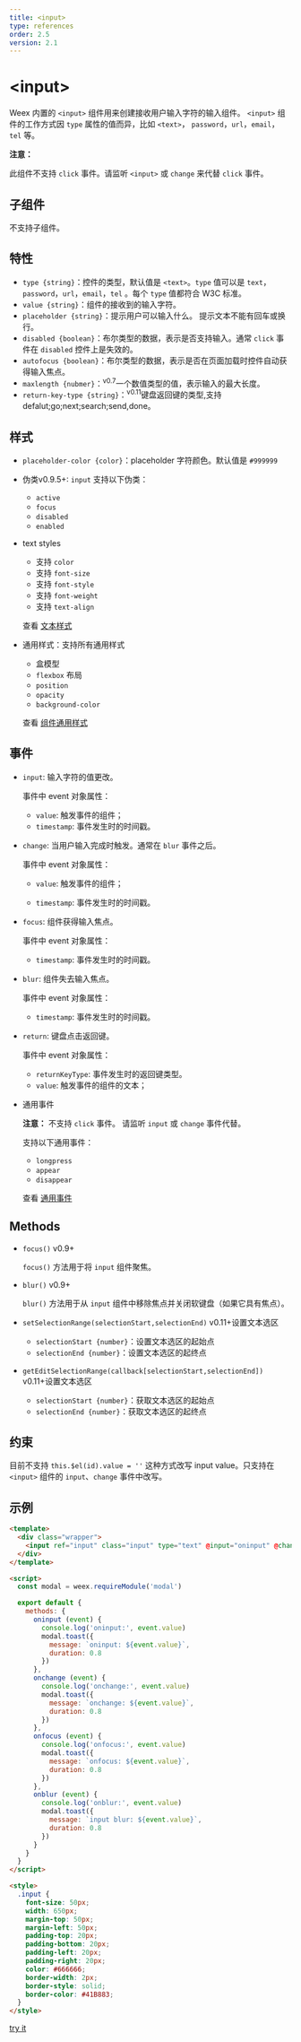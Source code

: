 ```yaml
---
title: <input>
type: references
order: 2.5
version: 2.1
---
```


# &lt;input&gt;

Weex 内置的 `<input>` 组件用来创建接收用户输入字符的输入组件。 `<input>` 组件的工作方式因 `type` 属性的值而异，比如 `<text>`， `password`，`url`，`email`，`tel` 等。

**注意：** 

此组件不支持 `click` 事件。请监听 `<input>` 或 `change` 来代替 `click` 事件。

## 子组件

不支持子组件。

## 特性

- `type {string}`：控件的类型，默认值是 `<text>`。`type` 值可以是 `text`，`password`，`url`，`email`，`tel` 。每个 `type` 值都符合 W3C 标准。
- `value {string}`：组件的接收到的输入字符。
- `placeholder {string}`：提示用户可以输入什么。 提示文本不能有回车或换行。
- `disabled {boolean}`：布尔类型的数据，表示是否支持输入。通常 `click` 事件在 `disabled` 控件上是失效的。
- `autofocus {boolean}`：布尔类型的数据，表示是否在页面加载时控件自动获得输入焦点。
- `maxlength {nubmer}`：<sup class="wx-v">v0.7</sup>一个数值类型的值，表示输入的最大长度。
- `return-key-type {string}`：<sup class="wx-v">v0.11</sup>键盘返回键的类型,支持 defalut;go;next;search;send,done。

## 样式

- `placeholder-color {color}`：placeholder 字符颜色。默认值是 `#999999`


- 伪类<span class="api-version">v0.9.5+</span>: `input` 支持以下伪类：

  * `active`
  * `focus`
  * `disabled`
  * `enabled`

- text styles
  - 支持 `color`
  - 支持 `font-size`
  - 支持 `font-style`
  - 支持 `font-weight`
  - 支持 `text-align`

  查看 [文本样式](../text-style.html)

- 通用样式：支持所有通用样式
  - 盒模型
  - `flexbox` 布局
  - `position`
  - `opacity`
  - `background-color`

  查看 [组件通用样式](../common-style.html)

## 事件

- `input`: 输入字符的值更改。

  事件中 event 对象属性：

  - `value`: 触发事件的组件；
  - `timestamp`: 事件发生时的时间戳。

- `change`: 当用户输入完成时触发。通常在 `blur` 事件之后。

  事件中 event 对象属性：

  - `value`: 触发事件的组件；

  - `timestamp`: 事件发生时的时间戳。

- `focus`: 组件获得输入焦点。

  事件中 event 对象属性：

  - `timestamp`: 事件发生时的时间戳。

- `blur`: 组件失去输入焦点。

  事件中 event 对象属性：

  - `timestamp`: 事件发生时的时间戳。
- `return`: 键盘点击返回键。

    事件中 event 对象属性：

    - `returnKeyType`: 事件发生时的返回键类型。
    - `value`: 触发事件的组件的文本；

- 通用事件

  **注意：**
  不支持 `click` 事件。 请监听 `input` 或 `change` 事件代替。

  支持以下通用事件：

  - `longpress`
  - `appear`
  - `disappear`

  查看 [通用事件](../common-event.html)



## Methods

- `focus()` <span class="api-version">v0.9+</span>

  `focus()` 方法用于将 `input` 组件聚焦。

- `blur()` <span class="api-version">v0.9+</span>

  `blur()` 方法用于从 `input` 组件中移除焦点并关闭软键盘（如果它具有焦点）。
- `setSelectionRange(selectionStart,selectionEnd)`  <span class="api-version">v0.11+</span>设置文本选区
  - `selectionStart {number}`：设置文本选区的起始点
  - `selectionEnd {number}`：设置文本选区的起终点
- `getEditSelectionRange(callback[selectionStart,selectionEnd])`  <span class="api-version">v0.11+</span>设置文本选区
    - `selectionStart {number}`：获取文本选区的起始点
    - `selectionEnd {number}`：获取文本选区的起终点
## 约束

目前不支持 `this.$el(id).value = ''` 这种方式改写 input value。只支持在 `<input>` 组件的 `input`、`change` 事件中改写。

## 示例

```html
<template>
  <div class="wrapper">
    <input ref="input" class="input" type="text" @input="oninput" @change="onchange" @focus="onfocus" @blur="onblur">
  </div>
</template>

<script>
  const modal = weex.requireModule('modal')

  export default {
    methods: {
      oninput (event) {
        console.log('oninput:', event.value)
        modal.toast({
          message: `oninput: ${event.value}`,
          duration: 0.8
        })
      },
      onchange (event) {
        console.log('onchange:', event.value)
        modal.toast({
          message: `onchange: ${event.value}`,
          duration: 0.8
        })
      },
      onfocus (event) {
        console.log('onfocus:', event.value)
        modal.toast({
          message: `onfocus: ${event.value}`,
          duration: 0.8
        })
      },
      onblur (event) {
        console.log('onblur:', event.value)
        modal.toast({
          message: `input blur: ${event.value}`,
          duration: 0.8
        })
      }
    }
  }
</script>

<style>
  .input {
    font-size: 50px;
    width: 650px;
    margin-top: 50px;
    margin-left: 50px;
    padding-top: 20px;
    padding-bottom: 20px;
    padding-left: 20px;
    padding-right: 20px;
    color: #666666;
    border-width: 2px;
    border-style: solid;
    border-color: #41B883;
  }
</style>
```

[try it](http://dotwe.org/vue/c1b1a5fdcf0937df1d847f8812a7ccb2)
